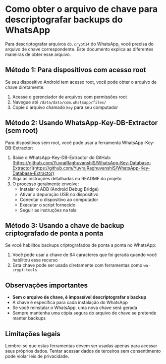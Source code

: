# Como obter o arquivo de chave para descriptografar backups do WhatsApp

Para descriptografar arquivos `db.crypt14` do WhatsApp, você precisa do arquivo de chave correspondente. Este documento explica as diferentes maneiras de obter esse arquivo.

## Método 1: Para dispositivos com acesso root

Se seu dispositivo Android tem acesso root, você pode obter o arquivo de chave diretamente:

1. Acesse o gerenciador de arquivos com permissões root
2. Navegue até `/data/data/com.whatsapp/files/`
3. Copie o arquivo chamado `key` para seu computador

## Método 2: Usando WhatsApp-Key-DB-Extractor (sem root)

Para dispositivos sem root, você pode usar a ferramenta WhatsApp-Key-DB-Extractor:

1. Baixe o WhatsApp-Key-DB-Extractor do GitHub: [https://github.com/YuvrajRaghuvanshiS/WhatsApp-Key-Database-Extractor](https://github.com/YuvrajRaghuvanshiS/WhatsApp-Key-Database-Extractor)
2. Siga as instruções detalhadas no README do projeto
3. O processo geralmente envolve:
   - Instalar o ADB (Android Debug Bridge)
   - Ativar a depuração USB no dispositivo
   - Conectar o dispositivo ao computador
   - Executar o script fornecido
   - Seguir as instruções na tela

## Método 3: Usando a chave de backup criptografado de ponta a ponta

Se você habilitou backups criptografados de ponta a ponta no WhatsApp:

1. Você pode usar a chave de 64 caracteres que foi gerada quando você habilitou esse recurso
2. Esta chave pode ser usada diretamente com ferramentas como `wa-crypt-tools`

## Observações importantes

- **Sem o arquivo de chave, é impossível descriptografar o backup**
- A chave é específica para cada instalação do WhatsApp
- Se você reinstalar o WhatsApp, uma nova chave será gerada
- Sempre mantenha uma cópia segura do arquivo de chave se pretende manter backups

## Limitações legais

Lembre-se que estas ferramentas devem ser usadas apenas para acessar seus próprios dados. Tentar acessar dados de terceiros sem consentimento pode violar leis de privacidade.